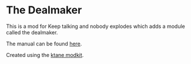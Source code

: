 # The Dealmaker

This is a mod for Keep talking and nobody explodes which adds a module called the dealmaker. 

The manual can be found [here](https://ktane.timwi.de/HTML/The%20Dealmaker.html).

Created using the [ktane modkit](https://github.com/keeptalkinggame/ktanemodkit).
